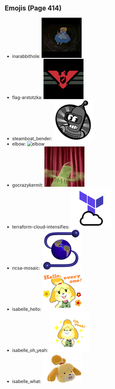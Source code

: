 
## Emojis (Page 414)

* inarabbithole: ![inarabbithole](output/inarabbithole.jpg)
* flag-arstotzka: ![flag-arstotzka](output/flag-arstotzka.jpg)
* steamboat_bender: ![steamboat_bender](output/steamboat_bender.png)
* elbow: ![elbow](output/elbow)
* gocrazykermit: ![gocrazykermit](output/gocrazykermit.gif)
* terraform-cloud-intensifies: ![terraform-cloud-intensifies](output/terraform-cloud-intensifies.gif)
* ncsa-mosaic: ![ncsa-mosaic](output/ncsa-mosaic.png)
* isabelle_hello: ![isabelle_hello](output/isabelle_hello.png)
* isabelle_oh_yeah: ![isabelle_oh_yeah](output/isabelle_oh_yeah.png)
* isabelle_what: ![isabelle_what](output/isabelle_what.png)
